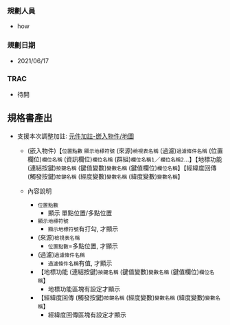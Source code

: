 ### <div id="user">規劃人員</div>
* how

### <div id="updatedate">規劃日期</div>
* 2021/06/17

### <div id="trac">TRAC</div>
* 待開

## <div id="specification_output">規格書產出</div>
* 支援本次調整加註: [元件加註-嵌入物件/地圖][link_map]
    * (嵌入物件)【`位置點數` `顯示地標符號` (來源)`檢視表名稱` (過濾)`過濾條件名稱` (位置欄位)`欄位名稱` (資訊欄位)`欄位名稱` (群組)`欄位名稱1`／`欄位名稱2`...】【地標功能 (連結按鍵)`按鍵名稱` (鍵值變數)`變數名稱` (鍵值欄位)`欄位名稱`】【經緯度回傳 (觸發按鍵)`按鍵名稱` (經度變數)`變數名稱` (緯度變數)`變數名稱`】

    * 內容說明
        * `位置點數`
            * 顯示 單點位置/多點位置
        * `顯示地標符號`
            * `顯示地標符號`有打勾, 才顯示
        * (來源)`檢視表名稱`
            * `位置點數`=多點位置, 才顯示
        * (過濾)`過濾條件名稱`
            * `過濾條件名稱`有值, 才顯示
        * 【地標功能 (連結按鍵)`按鍵名稱` (鍵值變數)`變數名稱` (鍵值欄位)`欄位名稱`】
            * 地標功能區塊有設定才顯示
        * 【經緯度回傳 (觸發按鍵)`按鍵名稱` (經度變數)`變數名稱` (緯度變數)`變數名稱`】
            * 經緯度回傳區塊有設定才顯示

<!-- 超連結 -->
[link_map]:/8.10.0/IDE/Specification/OADisplayEmbed/MAP.md "元件加註_嵌入物件/地圖"